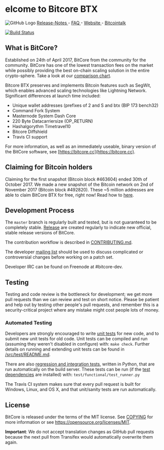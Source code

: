 elcome to Bitcore BTX 
=====================================

![GitHub Logo](https://i.imgur.com/jnpy4Me.jpg)
[ Release-Notes ](https://www.reddit.com/r/bitcore_btx/comments/fsbzog/odarhom_release_notes_short_overview_first_draft/) - [ FAQ ](https://www.reddit.com/r/bitcore_btx/wiki/index/odarhom_faq) - [ Website ](https://www.bitcore.cc) - [ Bitcointalk ](https://bitcointalk.org/index.php?topic=1883902.0) 

[![Build Status](https://travis-ci.org/LIMXTEC/BitCore.svg?branch=0.15)](https://travis-ci.org/LIMXTEC/BitCore)

What is BitCore?
----------------

Established on 24th of April 2017, BitCore from the community for the community. BitCore has one of the lowest transaction fees on the market while possibly providing the best on-chain scaling solution in the  entire crypto-sphere. Take a look at our [comparison chart](https://bitcore.cc/wp-content/uploads/2019/11/BitCoreVsAgosto2019.jpg).

Bitcore BTX preserves and implements Bitcoin features such as SegWit, which enables advanced scaling technologies like Lightning Network. Significant differences at launch time included:

- Unique wallet addresses (prefixes of 2 and S and btx (BIP 173 bench32)
- Command Fork System
- Masternode System Dash Core
- 220 Byte Datacarriersize (OP_RETURN)
- Hashalgorythm Timetravel10
- Bitcore Diffshield
- Travis CI support

For more information, as well as an immediately useable, binary version of
the BitCore software, see [https://bitcore.cc](https://bitcore.cc).

Claiming for Bitcoin holders
--
Claiming for the first snapshot (Bitcoin block #463604) ended 30th of October 2017. We made a new snapshot of the Bitcoin network on 2nd of November 2017 (Bitcoin block #492820). These ~5 million addresses are able to claim BitCore BTX for free, right now! Read how to [here](https://steemit.com/crypto-news/@xwerk/bitcore-btx-guide-the-2nd-snapshot-for-btc-hodlers-free-btx-or-how-it-works).




Development Process
-------------------

The `master` branch is regularly built and tested, but is not guaranteed to be
completely stable. [Release](https://github.com/LIMXTEC/bitcore/release) are created
regularly to indicate new official, stable release versions of BitCore.

The contribution workflow is described in [CONTRIBUTING.md](CONTRIBUTING.md).

The developer [mailing list](https://groups.google.com/forum/#!forum/bitcore-dev)
should be used to discuss complicated or controversial changes before working
on a patch set.

Developer IRC can be found on Freenode at #bitcore-dev.

Testing
-------

Testing and code review is the bottleneck for development; we get more pull
requests than we can review and test on short notice. Please be patient and help out by testing
other people's pull requests, and remember this is a security-critical project where any mistake might cost people
lots of money.

### Automated Testing

Developers are strongly encouraged to write [unit tests](src/test/README.md) for new code, and to
submit new unit tests for old code. Unit tests can be compiled and run
(assuming they weren't disabled in configure) with: `make check`. Further details on running
and extending unit tests can be found in [/src/test/README.md](/src/test/README.md).

There are also [regression and integration tests](/test), written
in Python, that are run automatically on the build server.
These tests can be run (if the [test dependencies](/test) are installed) with: `test/functional/test_runner.py`

The Travis CI system makes sure that every pull request is built for Windows, Linux, and OS X, and that unit/sanity tests are run automatically.

License
-------

BitCore is released under the terms of the MIT license. See [COPYING](COPYING) for more
information or see https://opensource.org/licenses/MIT.

**Important**: We do not accept translation changes as GitHub pull requests because the next
pull from Transifex would automatically overwrite them again.
